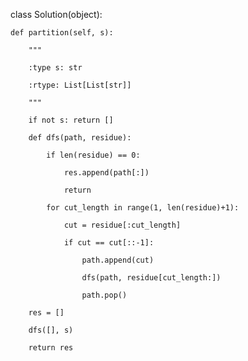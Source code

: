class Solution(object):

    def partition(self, s):

        """

        :type s: str

        :rtype: List[List[str]]

        """

        if not s: return []

        def dfs(path, residue):

            if len(residue) == 0:

                res.append(path[:])

                return

            for cut_length in range(1, len(residue)+1):

                cut = residue[:cut_length]

                if cut == cut[::-1]:

                    path.append(cut)

                    dfs(path, residue[cut_length:])

                    path.pop()

        res = []

        dfs([], s)

        return res

            


